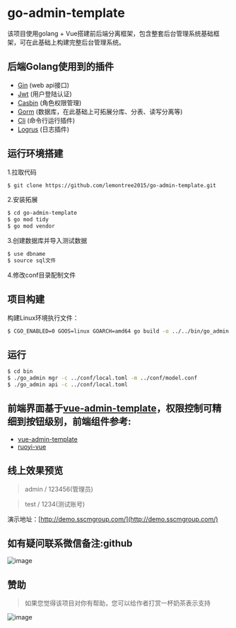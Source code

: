 # go-admin-template
该项目使用golang + Vue搭建前后端分离框架，包含整套后台管理系统基础框架，可在此基础上构建完整后台管理系统。

## 后端Golang使用到的插件
-  [Gin](https://github.com/gin-gonic/gin) (web api接口)
-  [Jwt](https://github.com/dgrijalva/jwt-go) (用户登陆认证)
-  [Casbin](https://github.com/casbin/casbin) (角色权限管理)
-  [Gorm](https://github.com/jinzhu/gorm) (数据库，在此基础上可拓展分库、分表、读写分离等)
-  [Cli](https://github.com/urfave/cli) (命令行运行插件)
-  [Logrus](https://github.com/sirupsen/logrus) (日志插件)

## 运行环境搭建
1.拉取代码

```sh
$ git clone https://github.com/lemontree2015/go-admin-template.git
```

2.安装拓展
```sh
$ cd go-admin-template
$ go mod tidy
$ go mod vendor
```

3.创建数据库并导入测试数据
```sh
$ use dbname
$ source sql文件
```

4.修改conf目录配制文件

## 项目构建
构建Linux环境执行文件：
```sh
$ CGO_ENABLED=0 GOOS=linux GOARCH=amd64 go build -o ../../bin/go_admin .
```

## 运行
```sh
$ cd bin
$ ./go_admin mgr -c ../conf/local.toml -m ../conf/model.conf
$ ./go_admin api -c ../conf/local.toml
```


## 前端界面基于[vue-admin-template](https://github.com/PanJiaChen/vue-admin-template)，权限控制可精细到按钮级别，前端组件参考:
-  [vue-admin-template](https://github.com/PanJiaChen/vue-admin-template) 
-  [ruoyi-vue](https://gitee.com/y_project/RuoYi-Vue) 

## 线上效果预览
> admin  /  123456(管理员)

> test  /  1234(测试账号)

演示地址：[http://demo.sscmgroup.com/](http://demo.sscmgroup.com/)

## 如有疑问联系微信备注:github
![image](http://img1.sscmgroup.com/avatar/wx.jpg)

## 赞助
> 如果您觉得该项目对你有帮助，您可以给作者打赏一杯奶茶表示支持

![image](http://img1.sscmgroup.com/avatar/pay.jpg)